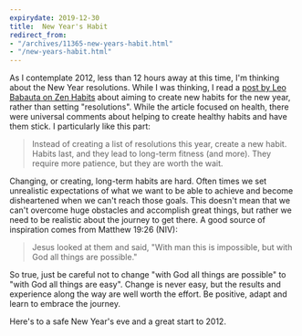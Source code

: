 ```yaml
---
expirydate: 2019-12-30
title:  New Year's Habit
redirect_from:
- "/archives/11365-new-years-habit.html"
- "/new-years-habit.html"
---
```



As I contemplate 2012, less than 12 hours away at this time, I'm thinking about the New Year resolutions. While I was thinking, I read a [post by Leo Babauta on Zen Habits](http://zenhabits.net/fitguide/) about aiming to create new habits for the new year, rather than setting "resolutions". While the article focused on health, there were universal comments about helping to create healthy habits and have them stick. I particularly like this part:

> Instead of creating a list of resolutions this year, create a new habit.
> Habits last, and they lead to long-term fitness (and more). They require more patience, but they are worth the wait.

Changing, or creating, long-term habits are hard. Often times we set unrealistic expectations of what we want to be able to achieve and become disheartened when we can't reach those goals. This doesn't mean that we can't overcome huge obstacles and accomplish great things, but rather we need to be realistic about the journey to get there. A good source of inspiration comes from Matthew 19:26 (NIV):

> Jesus looked at them and said, <span class="jesus">"With man this is impossible, but with God all things are possible."</span>

So true, just be careful not to change "with God all things are possible" to "with God all things are easy". Change is never easy, but the results and experience along the way are well worth the effort. Be positive, adapt and learn to embrace the journey.

Here's to a safe New Year's eve and a great start to 2012.
